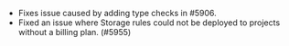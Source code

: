 - Fixes issue caused by adding type checks in #5906.
- Fixed an issue where Storage rules could not be deployed to projects without a billing plan. (#5955)
